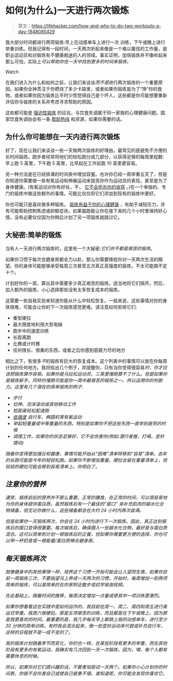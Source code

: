 # 如何(为什么)一天进行两次锻炼

> 原文：<https://lifehacker.com/how-and-why-to-do-two-workouts-a-day-1848085429>

我大部分时间都进行两项锻炼:早上在动感单车上进行一次 训练，下午或晚上进行举重训练。但我记得有一段时间，一天两次听起来像是一个难以置信的工作量，是职业运动员和对锻炼有不健康痴迷的人的领域。事实证明，加倍锻炼并不像听起来那么可怕，实际上*可以帮助你在一天中找到更多的时间来锻炼。* 

Watch

在我们进入为什么和如何之前，让我们来谈谈*而不是*进行两次锻炼的一个重要原因。如果你全神贯注于你燃烧了多少卡路里，或者如果你锻炼是为了“挣”你的食物，或者如果你因为锻炼比平时少而觉得自己是个坏人，这些都是你可能想要重新评估你与锻炼的关系并考虑寻求帮助的原因。

这些都可能是 [强迫性锻炼](https://www.nationaleatingdisorders.org/learn/general-information/compulsive-exercise) 的征兆，与饮食失调属于同一家族的心理健康问题。国家饮食失调协会有一条 [帮助热线](https://www.nationaleatingdisorders.org/help-support/contact-helpline) 和资源，如果你需要的话。

## **为什么你可能想在一天内进行两次锻炼**

好了，现在让我们来谈谈一些一天做两次锻炼的好理由。最常见的是避免不方便的长时间锻炼。跑步者经常将他们的轻松跑分成几部分，以获得足够的每周里程数:早上跑 5 英里，下午跑 5 英里，比早起在工作前跑 10 英里更容易。

另一种方法是在已经排满的时间表中增加容量。也许你已经一周举重五天了，但是你知道你需要做一些有氧运动和伸展运动来提高你作为运动员的表现，甚至是为了身体健康。(有氧运动对你有好处，不， [它不会扼杀你的收获](https://lifehacker.com/does-the-cardio-interference-effect-really-slow-your-ga-1846984740) 。)在一个单独的、专门的锻炼中做这些额外的事情，可能比仅仅将它们添加到现有的锻炼中更好。

你也可能只是喜欢做多种锻炼。 [锻炼有益于你的心理健康](https://lifehacker.com/exercise-is-stress-relief-so-you-should-probably-go-exe-1846011332) ，有助于减轻压力，并有可能帮助控制焦虑或抑郁症状。如果晨跑能让你在接下来的几个小时里保持好心情，没有必要仅仅因为你稍后计划了另一项锻炼就跳过它。

## 大秘密:简单的锻炼

当有人一天进行两次锻炼时，这里有一个大秘密:*它们并不都是艰苦的锻炼*。

如果你习惯于每次去健身房都全力以赴，那么你需要降低你对一天两次生活的期望。你的身体可能能够承受每周三次甚至五次真正高强度的锻炼。不太可能搞不定十个。

计划好你的一周，算出其中需要多少真正艰苦的锻炼。适当地将它们隔开。然后，加入额外的锻炼，小心选择那些没有太多恢复成本的锻炼。

这需要一些自我实验来知道你能从什么中轻松恢复。一般来说，这些事情对你的身体很难，可能会让你的下一次锻炼感觉更难。请注意如何安排它们:

*   重型硬拉
*   最大限度地利用大型电梯
*   跑步中的速度训练
*   长距离跑
*   比赛或计时赛
*   任何很长、很重的东西，或者之后你感到筋疲力尽的地方

相比之下，有很多*不*的锻炼有巨大的恢复成本。这个列表中的事情可以放在你每周计划的任何地方。我将给出几个例子，并提醒你，只有当你觉得很容易*时，你才应该把锻炼算作容易。如果你是马拉松运动员，三英里慢跑算不了什么。但是如果你是锻炼新手，同样的慢跑可能是你一周中最艰苦的锻炼之一。所以运用你的判断力。这里有几个潜在的简单锻炼的例子:*

*   *步行*
*   *拉伸、泡沫滚动或其他移动工作*
*   *短距离轻松配速跑*
*   *[低强度](https://lifehacker.com/what-are-heart-rate-zones-and-how-can-you-find-yours-1848061616) 自行车、椭圆机等有氧运动*
*   *举起轻重量或中等重量的东西，特别是如果你不把这些东西一直举到疲劳的时候*
*   *调理工作，*如果*你的状态足够好，它不会伤害你(例如:潜行者推，打嗝，壶铃摆动)*

*随着你变得更加强壮和健康，事情可能开始从“困难”清单转移到“容易”清单。去年的长跑可能是今年的短轻松跑。如果你不断增加重量，硬拉会留在重量清单上，但较轻的硬拉可能会移到容易清单上。你明白了。*

## *注意你的营养*

*通常，锻炼前后的营养并不那么重要。正常的膳食，在正常的时间，可以很容易地为你的身体提供蛋白质。虽然锻炼后有一个最佳的“窗口” 来补充肌肉的碳水化合物储备，但无论你做什么，这些储备都会在大约 24 小时内再次装满。*

*但是如果你一天锻炼两次，你会在 24 小时内进行下一次锻炼。因此，真正达到锻炼后的窗口变得很重要。每次锻炼后，确保摄入一些碳水化合物，最好是与蛋白质混合。这可以简单到计划一顿锻炼后的正餐，但如果你需要更方便的选择，你也可以带一杯奶昔或一根能量/蛋白质棒去健身房。*

## *每天锻炼两次*

*就像健身中的其他事情一样，培养这个习惯一开始可能会让人望而生畏。如果你目前一周锻炼三次，不要指望马上养成一天两次的习惯。开始时，每周增加一到两项简单的锻炼，可以是简单的在你家附近散步或初学瑜伽视频。*

*在此基础上，随着时间的推移，每周决定增加一点量或使其中一项训练更激烈。*

*如果你想看看这在实践中是如何运作的，我目前在周一、周二、周四和周五进行奥运式举重。我周六做硬拉。那是五项艰苦的训练，而且都是在下午或晚上，因为那是我更喜欢的时间。最重要的是，我几乎每天早上都跳上我的动感单车，进行至少 30 分钟的简单训练。有时我会混合起来，做一些壶铃运动来代替或补充自行车，这样的日程就不是一成不变的了。*

*我的锻炼计划随着季节而变化，你的也一样。在某些阶段有更多的举重，而在其他阶段有更多的有氧运动。我确实有几次回到一天一次锻炼，因为，嘿，每个人都有需要休息的时候。*

*所以，如果你对它们感兴趣的话，不要害怕尝试一天两个。如果你小心计划你的时间表，你就不会伤害自己或使自己疲惫不堪。谁知道呢，你可能会发现你喜欢它。*
